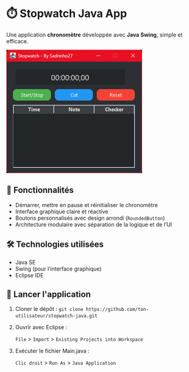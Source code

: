 # ⏱️ Stopwatch Java App

Une application **chronomètre** développée avec **Java Swing**, simple et efficace.

![Capture de l'application](./assets/screenshot.png)

## 🚀 Fonctionnalités

- Démarrer, mettre en pause et réinitialiser le chronomètre
- Interface graphique claire et réactive
- Boutons personnalisés avec design arrondi (`RoundedButton`)
- Architecture modulaire avec séparation de la logique et de l’UI

## 🛠️ Technologies utilisées

- Java SE
- Swing (pour l’interface graphique)
- Eclipse IDE

## 🧪 Lancer l'application

1. Cloner le dépôt :
   `git clone https://github.com/ton-utilisateur/stopwatch-java.git`
2. Ouvrir avec Eclipse :

   `File` > `Import` > `Existing Projects into Workspace`

3. Exécuter le fichier Main.java :

   `Clic droit` > `Run As` > `Java Application`
